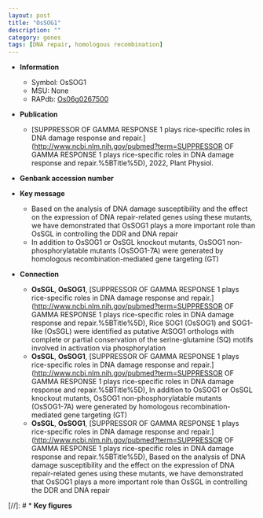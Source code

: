 ```yaml
---
layout: post
title: "OsSOG1"
description: ""
category: genes
tags: [DNA repair, homologous recombination]
---
```


* **Information**  
    + Symbol: OsSOG1  
    + MSU: None  
    + RAPdb: [Os06g0267500](http://rapdb.dna.affrc.go.jp/viewer/gbrowse_details/irgsp1?name=Os06g0267500)  

* **Publication**  
    + [SUPPRESSOR OF GAMMA RESPONSE 1 plays rice-specific roles in DNA damage response and repair.](http://www.ncbi.nlm.nih.gov/pubmed?term=SUPPRESSOR OF GAMMA RESPONSE 1 plays rice-specific roles in DNA damage response and repair.%5BTitle%5D), 2022, Plant Physiol.

* **Genbank accession number**  

* **Key message**  
    + Based on the analysis of DNA damage susceptibility and the effect on the expression of DNA repair-related genes using these mutants, we have demonstrated that OsSOG1 plays a more important role than OsSGL in controlling the DDR and DNA repair
    + In addition to OsSOG1 or OsSGL knockout mutants, OsSOG1 non-phosphorylatable mutants (OsSOG1-7A) were generated by homologous recombination-mediated gene targeting (GT)

* **Connection**  
    + __OsSGL__, __OsSOG1__, [SUPPRESSOR OF GAMMA RESPONSE 1 plays rice-specific roles in DNA damage response and repair.](http://www.ncbi.nlm.nih.gov/pubmed?term=SUPPRESSOR OF GAMMA RESPONSE 1 plays rice-specific roles in DNA damage response and repair.%5BTitle%5D),  Rice SOG1 (OsSOG1) and SOG1-like (OsSGL) were identified as putative AtSOG1 orthologs with complete or partial conservation of the serine-glutamine (SQ) motifs involved in activation via phosphorylation
    + __OsSGL__, __OsSOG1__, [SUPPRESSOR OF GAMMA RESPONSE 1 plays rice-specific roles in DNA damage response and repair.](http://www.ncbi.nlm.nih.gov/pubmed?term=SUPPRESSOR OF GAMMA RESPONSE 1 plays rice-specific roles in DNA damage response and repair.%5BTitle%5D),  In addition to OsSOG1 or OsSGL knockout mutants, OsSOG1 non-phosphorylatable mutants (OsSOG1-7A) were generated by homologous recombination-mediated gene targeting (GT)
    + __OsSGL__, __OsSOG1__, [SUPPRESSOR OF GAMMA RESPONSE 1 plays rice-specific roles in DNA damage response and repair.](http://www.ncbi.nlm.nih.gov/pubmed?term=SUPPRESSOR OF GAMMA RESPONSE 1 plays rice-specific roles in DNA damage response and repair.%5BTitle%5D),  Based on the analysis of DNA damage susceptibility and the effect on the expression of DNA repair-related genes using these mutants, we have demonstrated that OsSOG1 plays a more important role than OsSGL in controlling the DDR and DNA repair

[//]: # * **Key figures**  


